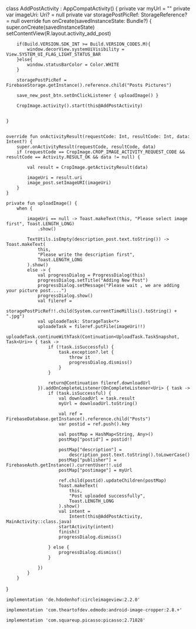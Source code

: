 class AddPostActivity : AppCompatActivity() {
    private var myUrl = ""
    private var imageUri: Uri? = null
    private var storagePostPicRef: StorageReference? = null
    override fun onCreate(savedInstanceState: Bundle?) {
        super.onCreate(savedInstanceState)
        setContentView(R.layout.activity_add_post)

        if(Build.VERSION.SDK_INT >= Build.VERSION_CODES.M){
            window.decorView.systemUiVisibility = View.SYSTEM_UI_FLAG_LIGHT_STATUS_BAR
        }else{
            window.statusBarColor = Color.WHITE
        }

        storagePostPicRef = FirebaseStorage.getInstance().reference.child("Posts Pictures")

        save_new_post_btn.setOnClickListener { uploadImage() }

        CropImage.activity().start(this@AddPostActivity)


    }


    override fun onActivityResult(requestCode: Int, resultCode: Int, data: Intent?) {
        super.onActivityResult(requestCode, resultCode, data)
        if (requestCode == CropImage.CROP_IMAGE_ACTIVITY_REQUEST_CODE && resultCode == Activity.RESULT_OK && data != null) {

            val result = CropImage.getActivityResult(data)

            imageUri = result.uri
            image_post.setImageURI(imageUri)
        }
    }

    private fun uploadImage() {
        when {

            imageUri == null -> Toast.makeText(this, "Please select image first", Toast.LENGTH_LONG)
                .show()

            TextUtils.isEmpty(description_post.text.toString()) -> Toast.makeText(
                this,
                "Please write the description first",
                Toast.LENGTH_LONG
            ).show()
            else -> {
                val progressDialog = ProgressDialog(this)
                progressDialog.setTitle("Adding New Post")
                progressDialog.setMessage("Please wait , we are adding your picture post....")
                progressDialog.show()
                val fileref =
                    storagePostPicRef!!.child(System.currentTimeMillis().toString() + ".jpg")
                val uploadeTask: StorageTask<*>
                uploadeTask = fileref.putFile(imageUri!!)
                uploadeTask.continueWithTask(Continuation<UploadTask.TaskSnapshot, Task<Uri>> { task ->
                    if (!task.isSuccessful) {
                        task.exception?.let {
                            throw it
                            progressDialog.dismiss()
                        }
                    }

                    return@Continuation fileref.downloadUrl
                }).addOnCompleteListener(OnCompleteListener<Uri> { task ->
                    if (task.isSuccessful) {
                        val downloadUrl = task.result
                        myUrl = downloadUrl.toString()

                        val ref = FirebaseDatabase.getInstance().reference.child("Posts")
                        var postid = ref.push().key

                        val postMap = HashMap<String, Any>()
                        postMap["postid"] = postid!!

                        postMap["description"] =
                            description_post.text.toString().toLowerCase()
                        postMap["publisher"] = FirebaseAuth.getInstance().currentUser!!.uid
                        postMap["postimage"] = myUrl

                        ref.child(postid).updateChildren(postMap)
                        Toast.makeText(
                            this,
                            "Post uploaded successfully",
                            Toast.LENGTH_LONG
                        ).show()
                        val intent =
                            Intent(this@AddPostActivity, MainActivity::class.java)
                        startActivity(intent)
                        finish()
                        progressDialog.dismiss()

                    } else {
                        progressDialog.dismiss()
                    }

                })
            }
        }
    

}





    implementation 'de.hdodenhof:circleimageview:2.2.0'
    
    implementation 'com.theartofdev.edmodo:android-image-cropper:2.8.+'
    
    implementation 'com.squareup.picasso:picasso:2.71828'

